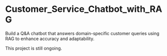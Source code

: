 # Customer_Service_Chatbot_with_RAG
Build a Q&amp;A chatbot that answers domain-specific customer queries using RAG to enhance accuracy and adaptability.



This project is still ongoing.
